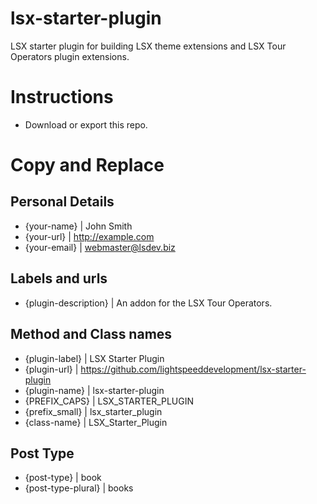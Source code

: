 # lsx-starter-plugin
LSX starter plugin for building LSX theme extensions and LSX Tour Operators plugin extensions.

# Instructions

 * Download or export this repo.


# Copy and Replace

## Personal Details
 * {your-name}			|	John Smith
 * {your-url}			|	http://example.com
 * {your-email}			|	webmaster@lsdev.biz

## Labels and urls

 * {plugin-description}	|	An addon for the LSX Tour Operators.

## Method and Class names

 * {plugin-label}		|	LSX Starter Plugin
 * {plugin-url}			|	https://github.com/lightspeeddevelopment/lsx-starter-plugin
 * {plugin-name}		|	lsx-starter-plugin
 * {PREFIX_CAPS}		|	LSX_STARTER_PLUGIN
 * {prefix_small}		|	lsx_starter_plugin
 * {class-name}			|	LSX_Starter_Plugin


## Post Type
 * {post-type}			|	book
 * {post-type-plural}	|	books